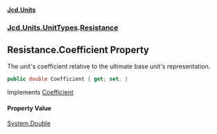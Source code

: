 #### [Jcd.Units](index.md 'index')
### [Jcd.Units.UnitTypes](Jcd.Units.UnitTypes.md 'Jcd.Units.UnitTypes').[Resistance](Jcd.Units.UnitTypes.Resistance.md 'Jcd.Units.UnitTypes.Resistance')

## Resistance.Coefficient Property

The unit's coefficient relative to the ultimate base unit's representation.

```csharp
public double Coefficient { get; set; }
```

Implements [Coefficient](Jcd.Units.IUnitOfMeasure_TUnits_.Coefficient.md 'Jcd.Units.IUnitOfMeasure<TUnits>.Coefficient')

#### Property Value
[System.Double](https://docs.microsoft.com/en-us/dotnet/api/System.Double 'System.Double')